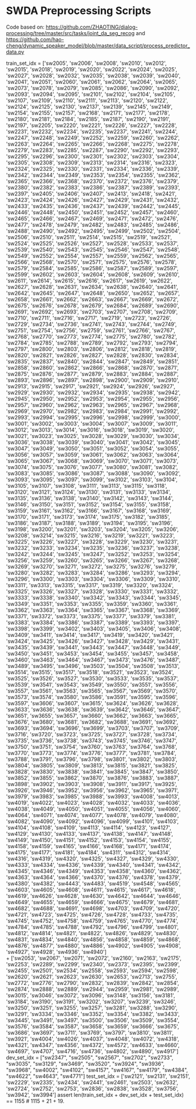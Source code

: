 # SWDA Preprocessing Scripts

Code based on:
https://github.com/ZHAOTING/dialog-processing/tree/master/src/tasks/joint_da_seg_recog
and
https://github.com/hao-cheng/dynamic_speaker_model/blob/master/data_script/process_predictor_data.py


train_set_idx = ['sw2005', 'sw2006', 'sw2008', 'sw2010', 'sw2012', 'sw2015', 'sw2018', 'sw2019', 'sw2020', 'sw2022', 'sw2024', 'sw2025', 'sw2027', 'sw2028', 'sw2032', 'sw2035', 'sw2038', 'sw2039', 'sw2040', 'sw2041', 'sw2051', 'sw2060', 'sw2061', 'sw2062', 'sw2064', 'sw2065', 'sw2073', 'sw2078', 'sw2079', 'sw2085', 'sw2086', 'sw2090', 'sw2092', 'sw2093', 'sw2094', 'sw2095', 'sw2101', 'sw2102', 'sw2104', 'sw2105', 'sw2107', 'sw2109', 'sw2110', 'sw2111', 'sw2113', 'sw2120', 'sw2122', 'sw2124', 'sw2125', 'sw2130', 'sw2137', 'sw2139', 'sw2145', 'sw2149', 'sw2154', 'sw2155', 'sw2157', 'sw2168', 'sw2171', 'sw2177', 'sw2178', 'sw2180', 'sw2181', 'sw2184', 'sw2185', 'sw2187', 'sw2190', 'sw2191', 'sw2197', 'sw2205', 'sw2220', 'sw2221', 'sw2226', 'sw2227', 'sw2228', 'sw2231', 'sw2232', 'sw2234', 'sw2235', 'sw2237', 'sw2241', 'sw2244', 'sw2247', 'sw2248', 'sw2249', 'sw2252', 'sw2259', 'sw2260', 'sw2262', 'sw2263', 'sw2264', 'sw2265', 'sw2266', 'sw2268', 'sw2275', 'sw2278', 'sw2279', 'sw2283', 'sw2285', 'sw2287', 'sw2290', 'sw2292', 'sw2293', 'sw2295', 'sw2296', 'sw2300', 'sw2301', 'sw2302', 'sw2303', 'sw2304', 'sw2305', 'sw2308', 'sw2309', 'sw2313', 'sw2314', 'sw2316', 'sw2323', 'sw2324', 'sw2325', 'sw2330', 'sw2331', 'sw2334', 'sw2336', 'sw2339', 'sw2342', 'sw2344', 'sw2349', 'sw2353', 'sw2354', 'sw2355', 'sw2362', 'sw2365', 'sw2366', 'sw2368', 'sw2370', 'sw2372', 'sw2376', 'sw2379', 'sw2380', 'sw2382', 'sw2383', 'sw2386', 'sw2387', 'sw2389', 'sw2393', 'sw2397', 'sw2405', 'sw2406', 'sw2407', 'sw2413', 'sw2418', 'sw2421', 'sw2423', 'sw2424', 'sw2426', 'sw2427', 'sw2429', 'sw2431', 'sw2432', 'sw2433', 'sw2435', 'sw2436', 'sw2437', 'sw2439', 'sw2442', 'sw2445', 'sw2446', 'sw2448', 'sw2450', 'sw2451', 'sw2452', 'sw2457', 'sw2460', 'sw2465', 'sw2466', 'sw2467', 'sw2469', 'sw2471', 'sw2472', 'sw2476', 'sw2477', 'sw2478', 'sw2479', 'sw2482', 'sw2483', 'sw2485', 'sw2486', 'sw2488', 'sw2490', 'sw2492', 'sw2495', 'sw2499', 'sw2502', 'sw2504', 'sw2506', 'sw2510', 'sw2511', 'sw2514', 'sw2515', 'sw2519', 'sw2521', 'sw2524', 'sw2525', 'sw2526', 'sw2527', 'sw2528', 'sw2533', 'sw2537', 'sw2539', 'sw2540', 'sw2543', 'sw2545', 'sw2546', 'sw2547', 'sw2548', 'sw2549', 'sw2552', 'sw2554', 'sw2557', 'sw2559', 'sw2562', 'sw2565', 'sw2566', 'sw2568', 'sw2570', 'sw2571', 'sw2575', 'sw2576', 'sw2578', 'sw2579', 'sw2584', 'sw2585', 'sw2586', 'sw2587', 'sw2589', 'sw2597', 'sw2599', 'sw2602', 'sw2603', 'sw2604', 'sw2608', 'sw2609', 'sw2610', 'sw2611', 'sw2614', 'sw2615', 'sw2616', 'sw2617', 'sw2619', 'sw2622', 'sw2627', 'sw2628', 'sw2631', 'sw2634', 'sw2638', 'sw2640', 'sw2641', 'sw2642', 'sw2645', 'sw2647', 'sw2648', 'sw2650', 'sw2652', 'sw2657', 'sw2658', 'sw2661', 'sw2662', 'sw2663', 'sw2667', 'sw2669', 'sw2672', 'sw2675', 'sw2676', 'sw2678', 'sw2679', 'sw2684', 'sw2689', 'sw2690', 'sw2691', 'sw2692', 'sw2693', 'sw2703', 'sw2707', 'sw2708', 'sw2709', 'sw2710', 'sw2711', 'sw2716', 'sw2717', 'sw2719', 'sw2723', 'sw2726', 'sw2729', 'sw2734', 'sw2736', 'sw2741', 'sw2743', 'sw2744', 'sw2749', 'sw2751', 'sw2754', 'sw2756', 'sw2759', 'sw2761', 'sw2766', 'sw2767', 'sw2768', 'sw2770', 'sw2773', 'sw2774', 'sw2775', 'sw2780', 'sw2782', 'sw2784', 'sw2785', 'sw2788', 'sw2789', 'sw2792', 'sw2793', 'sw2794', 'sw2797', 'sw2800', 'sw2803', 'sw2806', 'sw2812', 'sw2818', 'sw2819', 'sw2820', 'sw2821', 'sw2826', 'sw2827', 'sw2828', 'sw2830', 'sw2834', 'sw2835', 'sw2837', 'sw2840', 'sw2844', 'sw2847', 'sw2849', 'sw2851', 'sw2858', 'sw2860', 'sw2862', 'sw2866', 'sw2868', 'sw2870', 'sw2871', 'sw2875', 'sw2876', 'sw2877', 'sw2879', 'sw2883', 'sw2884', 'sw2887', 'sw2893', 'sw2896', 'sw2897', 'sw2898', 'sw2900', 'sw2909', 'sw2910', 'sw2913', 'sw2915', 'sw2917', 'sw2921', 'sw2924', 'sw2926', 'sw2927', 'sw2929', 'sw2930', 'sw2932', 'sw2934', 'sw2935', 'sw2938', 'sw2942', 'sw2945', 'sw2950', 'sw2952', 'sw2953', 'sw2954', 'sw2955', 'sw2956', 'sw2957', 'sw2960', 'sw2962', 'sw2963', 'sw2965', 'sw2967', 'sw2968', 'sw2969', 'sw2970', 'sw2982', 'sw2983', 'sw2984', 'sw2991', 'sw2992', 'sw2993', 'sw2994', 'sw2995', 'sw2996', 'sw2998', 'sw2999', 'sw3000', 'sw3001', 'sw3002', 'sw3003', 'sw3004', 'sw3007', 'sw3009', 'sw3011', 'sw3012', 'sw3013', 'sw3014', 'sw3016', 'sw3018', 'sw3019', 'sw3020', 'sw3021', 'sw3023', 'sw3025', 'sw3028', 'sw3029', 'sw3030', 'sw3034', 'sw3036', 'sw3038', 'sw3039', 'sw3040', 'sw3041', 'sw3042', 'sw3045', 'sw3047', 'sw3049', 'sw3050', 'sw3051', 'sw3052', 'sw3054', 'sw3055', 'sw3056', 'sw3057', 'sw3059', 'sw3061', 'sw3062', 'sw3063', 'sw3064', 'sw3065', 'sw3067', 'sw3068', 'sw3069', 'sw3070', 'sw3071', 'sw3073', 'sw3074', 'sw3075', 'sw3076', 'sw3077', 'sw3080', 'sw3081', 'sw3082', 'sw3083', 'sw3085', 'sw3086', 'sw3087', 'sw3088', 'sw3090', 'sw3092', 'sw3093', 'sw3095', 'sw3097', 'sw3099', 'sw3102', 'sw3103', 'sw3104', 'sw3105', 'sw3107', 'sw3108', 'sw3111', 'sw3113', 'sw3115', 'sw3118', 'sw3120', 'sw3121', 'sw3124', 'sw3130', 'sw3131', 'sw3133', 'sw3134', 'sw3135', 'sw3136', 'sw3138', 'sw3140', 'sw3142', 'sw3143', 'sw3144', 'sw3146', 'sw3150', 'sw3151', 'sw3152', 'sw3154', 'sw3155', 'sw3158', 'sw3159', 'sw3161', 'sw3162', 'sw3166', 'sw3167', 'sw3168', 'sw3169', 'sw3170', 'sw3171', 'sw3173', 'sw3174', 'sw3175', 'sw3182', 'sw3185', 'sw3186', 'sw3187', 'sw3188', 'sw3189', 'sw3194', 'sw3195', 'sw3196', 'sw3198', 'sw3200', 'sw3201', 'sw3203', 'sw3204', 'sw3205', 'sw3206', 'sw3208', 'sw3214', 'sw3215', 'sw3216', 'sw3219', 'sw3221', 'sw3223', 'sw3225', 'sw3226', 'sw3227', 'sw3228', 'sw3229', 'sw3230', 'sw3231', 'sw3232', 'sw3233', 'sw3234', 'sw3235', 'sw3236', 'sw3237', 'sw3238', 'sw3242', 'sw3244', 'sw3245', 'sw3247', 'sw3252', 'sw3253', 'sw3254', 'sw3256', 'sw3259', 'sw3260', 'sw3265', 'sw3266', 'sw3267', 'sw3268', 'sw3269', 'sw3270', 'sw3271', 'sw3272', 'sw3275', 'sw3276', 'sw3279', 'sw3280', 'sw3282', 'sw3283', 'sw3284', 'sw3286', 'sw3293', 'sw3294', 'sw3296', 'sw3300', 'sw3303', 'sw3304', 'sw3306', 'sw3309', 'sw3310', 'sw3311', 'sw3313', 'sw3315', 'sw3317', 'sw3319', 'sw3320', 'sw3324', 'sw3325', 'sw3326', 'sw3327', 'sw3328', 'sw3330', 'sw3331', 'sw3332', 'sw3333', 'sw3338', 'sw3340', 'sw3342', 'sw3343', 'sw3344', 'sw3345', 'sw3349', 'sw3351', 'sw3353', 'sw3355', 'sw3359', 'sw3360', 'sw3361', 'sw3362', 'sw3363', 'sw3364', 'sw3365', 'sw3367', 'sw3368', 'sw3369', 'sw3371', 'sw3372', 'sw3373', 'sw3375', 'sw3377', 'sw3379', 'sw3381', 'sw3383', 'sw3384', 'sw3386', 'sw3387', 'sw3389', 'sw3393', 'sw3397', 'sw3398', 'sw3399', 'sw3402', 'sw3403', 'sw3405', 'sw3406', 'sw3408', 'sw3409', 'sw3411', 'sw3414', 'sw3417', 'sw3419', 'sw3420', 'sw3421', 'sw3424', 'sw3425', 'sw3426', 'sw3427', 'sw3428', 'sw3429', 'sw3431', 'sw3435', 'sw3439', 'sw3441', 'sw3443', 'sw3447', 'sw3448', 'sw3449', 'sw3450', 'sw3451', 'sw3453', 'sw3454', 'sw3455', 'sw3457', 'sw3458', 'sw3460', 'sw3463', 'sw3464', 'sw3467', 'sw3473', 'sw3476', 'sw3487', 'sw3489', 'sw3495', 'sw3496', 'sw3503', 'sw3504', 'sw3508', 'sw3513', 'sw3514', 'sw3515', 'sw3517', 'sw3518', 'sw3521', 'sw3523', 'sw3524', 'sw3525', 'sw3526', 'sw3527', 'sw3530', 'sw3533', 'sw3535', 'sw3537', 'sw3539', 'sw3541', 'sw3543', 'sw3549', 'sw3550', 'sw3551', 'sw3556', 'sw3557', 'sw3561', 'sw3563', 'sw3565', 'sw3567', 'sw3569', 'sw3570', 'sw3573', 'sw3574', 'sw3580', 'sw3586', 'sw3591', 'sw3595', 'sw3596', 'sw3597', 'sw3606', 'sw3607', 'sw3615', 'sw3624', 'sw3626', 'sw3628', 'sw3633', 'sw3636', 'sw3638', 'sw3639', 'sw3642', 'sw3646', 'sw3647', 'sw3651', 'sw3655', 'sw3657', 'sw3660', 'sw3662', 'sw3663', 'sw3665', 'sw3676', 'sw3680', 'sw3681', 'sw3682', 'sw3688', 'sw3691', 'sw3692', 'sw3693', 'sw3694', 'sw3696', 'sw3699', 'sw3703', 'sw3707', 'sw3709', 'sw3716', 'sw3720', 'sw3723', 'sw3725', 'sw3727', 'sw3728', 'sw3734', 'sw3735', 'sw3736', 'sw3738', 'sw3743', 'sw3745', 'sw3746', 'sw3747', 'sw3750', 'sw3751', 'sw3754', 'sw3760', 'sw3763', 'sw3764', 'sw3768', 'sw3770', 'sw3773', 'sw3774', 'sw3776', 'sw3777', 'sw3781', 'sw3784', 'sw3788', 'sw3791', 'sw3796', 'sw3798', 'sw3801', 'sw3802', 'sw3803', 'sw3804', 'sw3805', 'sw3809', 'sw3813', 'sw3815', 'sw3821', 'sw3825', 'sw3828', 'sw3830', 'sw3838', 'sw3841', 'sw3845', 'sw3847', 'sw3850', 'sw3852', 'sw3855', 'sw3862', 'sw3870', 'sw3876', 'sw3883', 'sw3887', 'sw3898', 'sw3902', 'sw3903', 'sw3908', 'sw3911', 'sw3917', 'sw3925', 'sw3926', 'sw3946', 'sw3952', 'sw3956', 'sw3962', 'sw3965', 'sw3971', 'sw3979', 'sw3983', 'sw3985', 'sw3988', 'sw3993', 'sw4008', 'sw4013', 'sw4019', 'sw4022', 'sw4023', 'sw4028', 'sw4032', 'sw4033', 'sw4036', 'sw4038', 'sw4049', 'sw4050', 'sw4051', 'sw4055', 'sw4056', 'sw4060', 'sw4064', 'sw4071', 'sw4074', 'sw4077', 'sw4078', 'sw4079', 'sw4080', 'sw4082', 'sw4090', 'sw4092', 'sw4096', 'sw4099', 'sw4101', 'sw4103', 'sw4104', 'sw4108', 'sw4109', 'sw4113', 'sw4114', 'sw4123', 'sw4127', 'sw4129', 'sw4130', 'sw4133', 'sw4137', 'sw4138', 'sw4147', 'sw4148', 'sw4149', 'sw4150', 'sw4151', 'sw4152', 'sw4153', 'sw4154', 'sw4155', 'sw4158', 'sw4159', 'sw4165', 'sw4166', 'sw4168', 'sw4171', 'sw4174', 'sw4175', 'sw4177', 'sw4181', 'sw4184', 'sw4311', 'sw4312', 'sw4314', 'sw4316', 'sw4319', 'sw4320', 'sw4325', 'sw4327', 'sw4329', 'sw4330', 'sw4333', 'sw4334', 'sw4336', 'sw4339', 'sw4340', 'sw4341', 'sw4342', 'sw4345', 'sw4346', 'sw4349', 'sw4353', 'sw4358', 'sw4360', 'sw4362', 'sw4363', 'sw4364', 'sw4366', 'sw4370', 'sw4376', 'sw4378', 'sw4379', 'sw4380', 'sw4382', 'sw4443', 'sw4483', 'sw4519', 'sw4548', 'sw4565', 'sw4603', 'sw4605', 'sw4608', 'sw4611', 'sw4615', 'sw4617', 'sw4618', 'sw4619', 'sw4626', 'sw4628', 'sw4630', 'sw4642', 'sw4644', 'sw4646', 'sw4649', 'sw4655', 'sw4659', 'sw4666', 'sw4675', 'sw4679', 'sw4681', 'sw4682', 'sw4688', 'sw4691', 'sw4698', 'sw4703', 'sw4709', 'sw4720', 'sw4721', 'sw4723', 'sw4725', 'sw4726', 'sw4728', 'sw4733', 'sw4735', 'sw4745', 'sw4752', 'sw4758', 'sw4759', 'sw4765', 'sw4770', 'sw4774', 'sw4784', 'sw4785', 'sw4788', 'sw4792', 'sw4796', 'sw4799', 'sw4801', 'sw4812', 'sw4814', 'sw4821', 'sw4822', 'sw4826', 'sw4829', 'sw4830', 'sw4831', 'sw4834', 'sw4840', 'sw4856', 'sw4858', 'sw4859', 'sw4868', 'sw4876', 'sw4877', 'sw4880', 'sw4886', 'sw4902', 'sw4905', 'sw4908', 'sw4927', 'sw4928', 'sw4936', 'sw4940'] \
    + ['sw2053', 'sw2067', 'sw2071', 'sw2072', 'sw2160', 'sw2163', 'sw2175', 'sw2253', 'sw2289', 'sw2299', 'sw2340', 'sw2373', 'sw2395', 'sw2399', 'sw2455', 'sw2501', 'sw2534', 'sw2558', 'sw2593', 'sw2594', 'sw2598', 'sw2620', 'sw2621', 'sw2623', 'sw2630', 'sw2653', 'sw2713', 'sw2755', 'sw2772', 'sw2776', 'sw2790', 'sw2832', 'sw2839', 'sw2842', 'sw2854', 'sw2874', 'sw2888', 'sw2889', 'sw2944', 'sw2959', 'sw2981', 'sw2989', 'sw3015', 'sw3046', 'sw3072', 'sw3096', 'sw3148', 'sw3156', 'sw3181', 'sw3184', 'sw3190', 'sw3191', 'sw3202', 'sw3207', 'sw3239', 'sw3246', 'sw3250', 'sw3251', 'sw3255', 'sw3257', 'sw3281', 'sw3288', 'sw3290', 'sw3291', 'sw3334', 'sw3346', 'sw3352', 'sw3354', 'sw3382', 'sw3433', 'sw3445', 'sw3491', 'sw3497', 'sw3500', 'sw3506', 'sw3509', 'sw3554', 'sw3576', 'sw3584', 'sw3587', 'sw3658', 'sw3659', 'sw3666', 'sw3675', 'sw3686', 'sw3697', 'sw3711', 'sw3769', 'sw3797', 'sw3810', 'sw3811', 'sw3921', 'sw4004', 'sw4026', 'sw4037', 'sw4048', 'sw4072', 'sw4318', 'sw4321', 'sw4347', 'sw4356', 'sw4372', 'sw4572', 'sw4633', 'sw4660', 'sw4697', 'sw4707', 'sw4716', 'sw4736', 'sw4802', 'sw4890', 'sw4917']
dev_set_idx = ["sw2347", "sw2505", "sw2567", "sw2702", "sw2733", "sw3035", "sw3129", "sw3469", "sw3520", "sw3924", "sw3936", "sw3968", "sw4002", "sw4102", "sw4157", "sw4167", "sw4179", "sw4384", "sw4622", "sw4643", "sw4771"]
test_set_idx = ['sw2121', 'sw2131', 'sw2151', 'sw2229', 'sw2335', 'sw2434', 'sw2441', 'sw2461', 'sw2503', 'sw2632', 'sw2724', 'sw2752', 'sw2753', 'sw2836', 'sw2838', 'sw3528', 'sw3756', 'sw3942', 'sw3994']
assert len(train_set_idx + dev_set_idx + test_set_idx) == 1155 # 1115 + 21 + 19.
